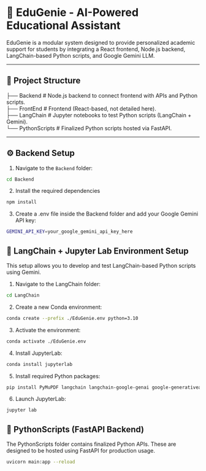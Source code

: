 # 🧠 EduGenie - AI-Powered Educational Assistant

EduGenie is a modular system designed to provide personalized academic support for students by integrating a React frontend, Node.js backend, LangChain-based Python scripts, and Google Gemini LLM.

---

## 📁 Project Structure

├── Backend # Node.js backend to connect frontend with APIs and Python scripts.  
├── FrontEnd # Frontend (React-based, not detailed here).  
├── LangChain # Jupyter notebooks to test Python scripts (LangChain + Gemini).  
└── PythonScripts # Finalized Python scripts hosted via FastAPI.  

---

## ⚙️ Backend Setup

1. Navigate to the `Backend` folder:

```bash
cd Backend
```

2. Install the required dependencies
```bash
npm install
```

3. Create a .env file inside the Backend folder and add your Google Gemini API key:
```bash
GEMINI_API_KEY=your_google_gemini_api_key_here
```

## 🔬 LangChain + Jupyter Lab Environment Setup

This setup allows you to develop and test LangChain-based Python scripts using Gemini.

1. Navigate to the LangChain folder:
```bash
cd LangChain
```

2. Create a new Conda environment:
```bash
conda create --prefix ./EduGenie.env python=3.10
```

3. Activate the environment:
```bash
conda activate ./EduGenie.env
```

4. Install JupyterLab:
```bash
conda install jupyterlab
```

5. Install required Python packages:
```bash
pip install PyMuPDF langchain langchain-google-genai google-generativeai langchain-community python-dotenv
```

6. Launch JupyterLab:
```bash
jupyter lab
```

## 🚀 PythonScripts (FastAPI Backend)

The PythonScripts folder contains finalized Python APIs.
These are designed to be hosted using FastAPI for production usage.

```bash
uvicorn main:app --reload
```
